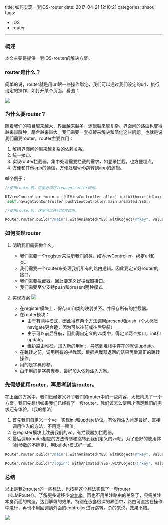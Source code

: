 title: 如何实现一套iOS-router
date: 2017-04-21 12:10:21
categories: shsoul
tags: 
- iOS
- router
---

### 概述
本文主要是提供一套iOS-router的解决方案。

<!-- more -->


### router是什么？
简单的说，router就是用url跟一些操作绑定，我们可以通过我们设定的url，执行设定的操作，如打开某个页面。看图：

![](https://p0.meituan.net/dpnewvc/e4c8706c48fdac66aff949f38b599a0015251.png)

### 为什么要router？

随着我们的项目越来越大，界面越来越多，逻辑越来越复杂。界面间的路由也变得越来越臃肿，耦合越来越大。我们需要一套框架来解决和简化这些问题。也就是说我们需要router。router主要作用：

1. 解耦界面间的越来越复杂的依赖关系。
2. 统一接口.
3. 实现router拦截器。集中处理需要拦截的需求，如登录拦截。也方便埋点。
4. 方便和其他app的通信，方便处理web跳转到app的逻辑。

举个例子：

```objectivec
//使用router前，这里必须在Viewcontroller调用。

UIViewController *main = [[UIViewController alloc] initWithxxx:(id)xxx];
[self.navigationController pushViewController:main animated:YES];

//使用router后，这里可以任何地方调用。

Router.router.build("/main").withAnimated(YES).withObject(@"key", value).navigate();

```


### 如何实现router

1. 明确我们需要做什么。
	* 我们需要一个register来注册我们的类，如ViewController。绑定url和类。
	* 我们需要一个router来处理我们所有的路由逻辑。因此要定义好router的接口。
	* 我们需要拦截器。因此要定义好拦截器接口。
	* 我们需要至少支持push和present两种模式。

2. 实现方案
![](https://p0.meituan.net/dpnewvc/c501389026c246735b894934a7cf436a10727.png)
	* 在register模块上，保存url和类的映射关系。并保存所有的拦截器。
	* 在router模块：
		- 由于有两种模式，因此得有两个方法调用present和push（个人感觉navigate更合适，因为可以往前或往后导航）
		- 由于可以前后导航，因此得自定义的vc类中，得定义两个接口，init和update。
		- 维护路由堆栈，加入新的用init，导航到堆栈中存在的就调update。
	* 在跳转之前，调用所有的拦截器，根据拦截器返回的结果再做真正的跳转操作。
	* 用的是字典传参。
	* 由于用的是字典传参，最好加入依赖注入方案。

### 先假想使用router，再思考封装router。

在上面的方案中，我们已经定义好了我们的router中的一些内容，大概构思了一个方案。我们先想想如果我们已经有了一套router，我们该怎么使用才满足我们的需求还有体验。（我的想法）

1. 首先我们自定义一个vc，实现init和update协议。有依赖注入肯定最好，直接调用注入的方法，不用逐一赋值。
2. 在register模块上注册我们的vc。有拦截器加拦截器。
3. 最后调用router相应的方法传参和跳转到我们定义的vc吧。为了更好的使用体验(参数的不确定)，用builder模式好一点。

```objectivec
Router.router.build("/main").withAnimated(YES).withObject(@"key", value).navigate();

Router.router.build("/login").withAnimated(YES).withObject(@"key", value).present();

```

### 总结

 以上是我对router的一些想法，也按照这个想法实现了一套router（KLMRouter）。了解更多请移步[github](https://github.com/shsoul/KLMRouter)。再也不用关注路由的关系了，只需关注本身页面的构造。达到解耦的效果。特别在嵌套很深的界面中，路由可直接在操作中进行，再也不用回调到外面的controller进行跳转。总的来说，效果不错。
 
 ![](https://p0.meituan.net/dpnewvc/e4c8706c48fdac66aff949f38b599a0015251.png)

